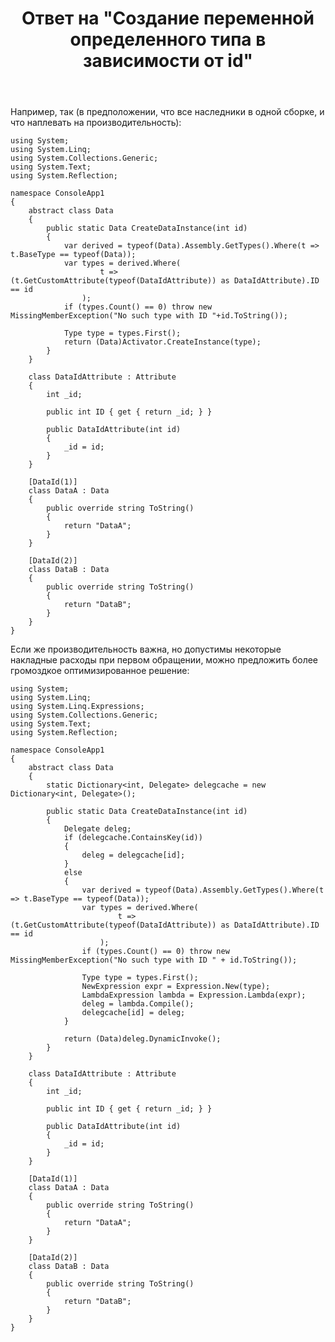 ﻿---
title: "Ответ на \"Создание переменной определенного типа в зависимости от id\""
se.owner.user_id: 240512
se.owner.display_name: "MSDN.WhiteKnight"
se.owner.link: "https://ru.stackoverflow.com/users/240512/msdn-whiteknight"
se.answer_id: 1005370
se.question_id: 1004275
se.post_type: answer
se.is_accepted: True
---
<p>Например, так (в предположении, что все наследники в одной сборке, и что наплевать на производительность):</p>

<pre><code>using System;
using System.Linq;
using System.Collections.Generic;
using System.Text;
using System.Reflection;

namespace ConsoleApp1
{
    abstract class Data
    {
        public static Data CreateDataInstance(int id)
        {
            var derived = typeof(Data).Assembly.GetTypes().Where(t =&gt; t.BaseType == typeof(Data));
            var types = derived.Where(
                    t =&gt; (t.GetCustomAttribute(typeof(DataIdAttribute)) as DataIdAttribute).ID == id
                );
            if (types.Count() == 0) throw new MissingMemberException("No such type with ID "+id.ToString());            

            Type type = types.First();
            return (Data)Activator.CreateInstance(type);
        }
    }

    class DataIdAttribute : Attribute
    {
        int _id;

        public int ID { get { return _id; } }

        public DataIdAttribute(int id)
        {
            _id = id;
        }
    }

    [DataId(1)]
    class DataA : Data
    {
        public override string ToString()
        {
            return "DataA";
        }
    }

    [DataId(2)]
    class DataB : Data
    {
        public override string ToString()
        {
            return "DataB";
        }
    }
}
</code></pre>

<p>Если же производительность важна, но допустимы некоторые накладные расходы при первом обращении, можно предложить более громоздкое оптимизированное решение:</p>

<pre><code>using System;
using System.Linq;
using System.Linq.Expressions;
using System.Collections.Generic;
using System.Text;
using System.Reflection;

namespace ConsoleApp1
{
    abstract class Data
    {
        static Dictionary&lt;int, Delegate&gt; delegcache = new Dictionary&lt;int, Delegate&gt;();

        public static Data CreateDataInstance(int id)
        {
            Delegate deleg;
            if (delegcache.ContainsKey(id))
            {
                deleg = delegcache[id];
            }
            else
            {
                var derived = typeof(Data).Assembly.GetTypes().Where(t =&gt; t.BaseType == typeof(Data));
                var types = derived.Where(
                        t =&gt; (t.GetCustomAttribute(typeof(DataIdAttribute)) as DataIdAttribute).ID == id
                    );
                if (types.Count() == 0) throw new MissingMemberException("No such type with ID " + id.ToString());

                Type type = types.First();
                NewExpression expr = Expression.New(type);
                LambdaExpression lambda = Expression.Lambda(expr);
                deleg = lambda.Compile();
                delegcache[id] = deleg;
            }

            return (Data)deleg.DynamicInvoke();
        }
    }

    class DataIdAttribute : Attribute
    {
        int _id;

        public int ID { get { return _id; } }

        public DataIdAttribute(int id)
        {
            _id = id;
        }
    }

    [DataId(1)]
    class DataA : Data
    {
        public override string ToString()
        {
            return "DataA";
        }
    }

    [DataId(2)]
    class DataB : Data
    {
        public override string ToString()
        {
            return "DataB";
        }
    }  
}
</code></pre>
